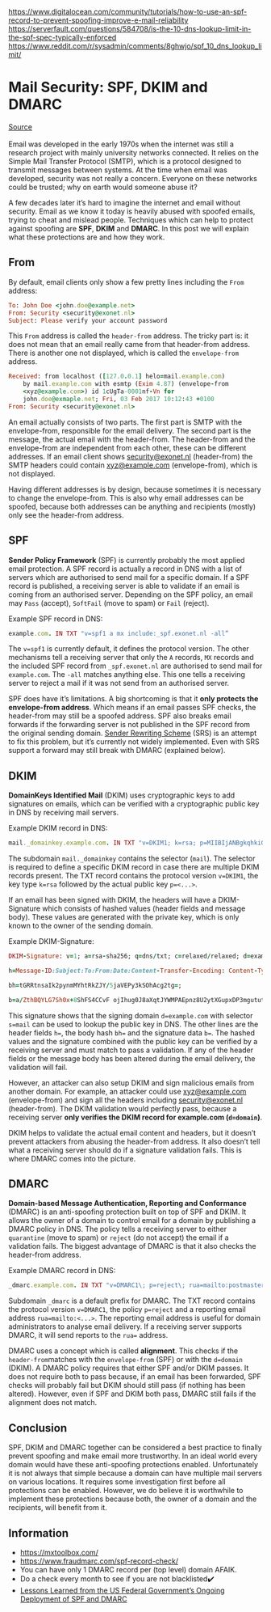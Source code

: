 https://www.digitalocean.com/community/tutorials/how-to-use-an-spf-record-to-prevent-spoofing-improve-e-mail-reliability
https://serverfault.com/questions/584708/is-the-10-dns-lookup-limit-in-the-spf-spec-typically-enforced
https://www.reddit.com/r/sysadmin/comments/8ghwjo/spf_10_dns_lookup_limit/

# Mail Security: SPF, DKIM and DMARC
[Source](http://techblog.exonet.nl/2017-02-03-spf-dkim-dmarc)
</br>
</br>
Email was developed in the early 1970s when the internet was still a research project with mainly university networks connected. It relies on the Simple Mail Transfer Protocol (SMTP), which is a protocol designed to transmit messages between systems. At the time when email was developed, security was not really a concern. Everyone on these networks could be trusted; why on earth would someone abuse it?

A few decades later it’s hard to imagine the internet and email without security. Email as we know it today is heavily abused with spoofed emails, trying to cheat and mislead people. Techniques which can help to protect against spoofing are  **SPF**,  **DKIM**  and  **DMARC**. In this post we will explain what these protections are and how they work.

## From

By default, email clients only show a few pretty lines including the  `From`  address:

```ruby
To: John Doe <john.doe@example.net>
From: Security <security@exonet.nl>
Subject: Please verify your account password
```

This  `From`  address is called the  `header-from`  address. The tricky part is: it does not mean that an email really came from that header-from address. There is another one not displayed, which is called the  `envelope-from`  address.

```ruby
Received: from localhost ([127.0.0.1] helo=mail.example.com)
    by mail.example.com with esmtp (Exim 4.87) (envelope-from
    <xyz@example.com>) id 1cUgTa-0001nf-Vn for 
    john.doe@exmaple.net; Fri, 03 Feb 2017 10:12:43 +0100
From: Security <security@exonet.nl>
```

An email actually consists of two parts. The first part is SMTP with the envelope-from, responsible for the email delivery. The second part is the message, the actual email with the header-from. The header-from and the envelope-from are independent from each other, these can be different addresses. If an email client shows security@exonet.nl (header-from) the SMTP headers could contain xyz@example.com (envelope-from), which is not displayed.

Having different addresses is by design, because sometimes it is necessary to change the envelope-from. This is also why email addresses can be spoofed, because both addresses can be anything and recipients (mostly) only see the header-from address.

## SPF

**Sender Policy Framework**  (SPF) is currently probably the most applied email protection. A SPF record is actually a record in DNS with a list of servers which are authorised to send mail for a specific domain. If a SPF record is published, a receiving server is able to validate if an email is coming from an authorised server. Depending on the SPF policy, an email may  `Pass`  (accept),  `SoftFail`  (move to spam) or  `Fail`  (reject).

Example SPF record in DNS:

```ruby
example.com. IN TXT "v=spf1 a mx include:_spf.exonet.nl -all”
```

The  `v=spf1`  is currently default, it defines the protocol version. The other mechanisms tell a receiving server that only the  `A`  records,  `MX`  records and the included SPF record from  `_spf.exonet.nl`  are authorised to send mail for  `example.com`. The  `-all`  matches anything else. This one tells a receiving server to reject a mail if it was not send from an authorised server.

SPF does have it’s limitations. A big shortcoming is that it  **only protects the envelope-from address**. Which means if an email passes SPF checks, the header-from may still be a spoofed address. SPF also breaks email forwards if the forwarding server is not published in the SPF record from the original sending domain.  [Sender Rewriting Scheme](https://en.wikipedia.org/wiki/Sender_Rewriting_Scheme)  (SRS) is an attempt to fix this problem, but it’s currently not widely implemented. Even with SRS support a forward may still break with DMARC (explained below).

## DKIM

**DomainKeys Identified Mail**  (DKIM) uses cryptographic keys to add signatures on emails, which can be verified with a cryptographic public key in DNS by receiving mail servers.

Example DKIM record in DNS:

```ruby
mail._domainkey.example.com. IN TXT "v=DKIM1; k=rsa; p=MIIBIjANBgkqhkiG9wQBAQEFAAOCAQ8AMIIBCgKCAQEA1S59rofl+T1eUQ0OGnhCJMG15iyqxN9VITKOXQ5jYg5olV+dXYCCB43Ub1DFbOpvCNPsdTt2gH1JZW8FNMhIrE4fMvWbS54wpa9QhzfBNV7knDq4U3s84kcRlsOuHaA1o7DgZ7u9iHFuMdw4K7goRZdmfW/L7utC108Gmrq4oFxnsJSrEMALsu3gyIGOK0L2STYWkKAlmYNmv8QauOa2m6mIyBl0mRtH8Qdm8A5dY0xa1KKC41RG+FyMcecPfu+FznFDhqTA+wlZkIyl2eG/HLuRExIe5R9uoVirkO3wj3M2jR5S8K4HcWINF6DiAozQGRK/CIScFGSy9DH4wfuS0QIDAQAB";
```

The subdomain  `mail._domainkey`  contains the selector (`mail`). The selector is required to define a specific DKIM record in case there are multiple DKIM records present. The TXT record contains the protocol version  `v=DKIM1`, the key type  `k=rsa`  followed by the actual public key  `p=<...>`.

If an email has been signed with DKIM, the headers will have a DKIM-Signature which consists of hashed values (header fields and message body). These values are generated with the private key, which is only known to the owner of the sending domain.

Example DKIM-Signature:

```ruby
DKIM-Signature: v=1; a=rsa-sha256; q=dns/txt; c=relaxed/relaxed; d=example.com ; s=mail; 

h=Message-ID:Subject:To:From:Date:Content-Transfer-Encoding: Content-Type:MIME-Version:Sender:Reply-To:Cc:Content-ID:Content-Description: Resent-Date:Resent-From:Resent-Sender:Resent-To:Resent-Cc:Resent-Message-ID: In-Reply-To:References:List-Id:List-Help:List-Unsubscribe:List-Subscribe: List-Post:List-Owner:List-Archive;

bh=tGRRtnsaIk2pynmMYhtRkZJY/5jaVEPy3kSOhAcg2tg=;

b=a/ZthBQYLG7Sh0x+8ShFS4CCvF ojIhug0J8aXqtJYWMPAEpnz8U2ytXGupxDP3mgututZ4MFsDPGvH+vgyXg778Djzj5939CnYoIl6W 4KPSQ7NKQy0dFoRCXs6KE0ejE8GhuPFGAJL+RhUBRDyyXl68NugXf/NLK210XziY05pXXbg9h3H0P GE0KHz3iy+j8AEgjr5X+Dwj71iagpzRCzPFRGp5HsorsGIKli0yEHVWZBbK6+XcJ90MuePpC2yYSN GJ20nhYrE+glijopMJ8LeIC7oJuzgPaOa4x5ugElTOpdLYLAMV+nZEu50uqVEr2REh7KbJ1KkqEw/ fkNxnKvA==;
```

This signature shows that the signing domain  `d=example.com`  with selector  `s=mail`  can be used to lookup the public key in DNS. The other lines are the header fields  `h=`, the body hash  `bh=`  and the signature data  `b=`. The hashed values and the signature combined with the public key can be verified by a receiving server and must match to pass a validation. If any of the header fields or the message body has been altered during the email delivery, the validation will fail.

However, an attacker can also setup DKIM and sign malicious emails from another domain. For example, an attacker could use xyz@example.com (envelope-from) and sign all the headers including security@exonet.nl (header-from). The DKIM validation would perfectly pass, because a receiving server  **only verifies the DKIM record for example.com (`d=domain`)**.

DKIM helps to validate the actual email content and headers, but it doesn’t prevent attackers from abusing the header-from address. It also doesn’t tell what a receiving server should do if a signature validation fails. This is where DMARC comes into the picture.

## DMARC

**Domain-based Message Authentication, Reporting and Conformance**  (DMARC) is an anti-spoofing protection built on top of SPF and DKIM. It allows the owner of a domain to control email for a domain by publishing a DMARC policy in DNS. The policy tells a receiving server to either  `quarantine`  (move to spam) or  `reject`  (do not accept) the email if a validation fails. The biggest advantage of DMARC is that it also checks the header-from address.

Example DMARC record in DNS:

```ruby
_dmarc.example.com. IN TXT "v=DMARC1\; p=reject\; rua=mailto:postmaster@example.com"
```

Subdomain  `_dmarc`  is a default prefix for DMARC. The TXT record contains the protocol version  `v=DMARC1`, the policy  `p=reject`  and a reporting email address  `rua=mailto:<...>`. The reporting email address is useful for domain administrators to analyse email delivery. If a receiving server supports DMARC, it will send reports to the  `rua=`  address.

DMARC uses a concept which is called  **alignment**. This checks if the  `header-from`matches with the  `envelope-from`  (SPF) or with the  `d=domain`  (DKIM). A DMARC policy requires that either SPF and/or DKIM passes. It does not require both to pass because, if an email has been forwarded, SPF checks will probably fail but DKIM should still pass (if nothing has been altered). However, even if SPF and DKIM both pass, DMARC still fails if the alignment does not match.

## Conclusion

SPF, DKIM and DMARC together can be considered a best practice to finally prevent spoofing and make email more trustworthy. In an ideal world every domain would have these anti-spoofing protections enabled. Unfortunately it is not always that simple because a domain can have multiple mail servers on various locations. It requires some investigation first before all protections can be enabled. However, we do believe it is worthwhile to implement these protections because both, the owner of a domain and the recipients, will benefit from it.

## Information
* https://mxtoolbox.com/ 
* https://www.fraudmarc.com/spf-record-check/
* You can have only 1 DMARC record per (top level) domain AFAIK.
* Do a check every month to see if you are not blacklisted:heavy_check_mark:
* [Lessons Learned from the US Federal Government’s Ongoing Deployment of SPF and DMARC](https://seanthegeek.net/310/spf-dmarc-federal-government-checkdmarc/)
